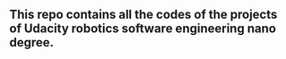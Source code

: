 ## This repo contains all the codes of the projects of Udacity robotics software engineering nano degree.
